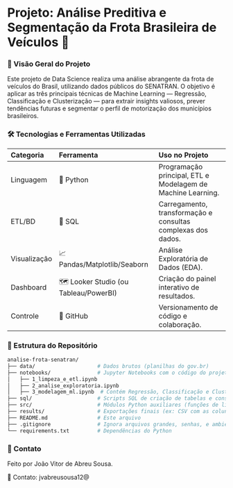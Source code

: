 # Projeto: Análise Preditiva e Segmentação da Frota Brasileira de Veículos 🚗


### 🎯 Visão Geral do Projeto
Este projeto de Data Science realiza uma análise abrangente da frota de veículos do Brasil, utilizando dados públicos do SENATRAN. O objetivo é aplicar as três principais técnicas de Machine Learning — Regressão, Classificação e Clusterização — para extrair insights valiosos, prever tendências futuras e segmentar o perfil de motorização dos municípios brasileiros.

### 🛠️ Tecnologias e Ferramentas Utilizadas 

| Categoria | Ferramenta | Uso no Projeto |
| :--- | :--- | :--- |
| Linguagem | 🐍 Python | Programação principal, ETL e Modelagem de Machine Learning. |
| ETL/BD | 💾 SQL | Carregamento, transformação e consultas complexas dos dados. |
| Visualização | 📈 Pandas/Matplotlib/Seaborn | Análise Exploratória de Dados (EDA). |
| Dashboard | 🗺️ Looker Studio (ou Tableau/PowerBI) | Criação do painel interativo de resultados. |
| Controle | 🐙 GitHub | Versionamento de código e colaboração. |

### 📂 Estrutura do Repositório

```bash
analise-frota-senatran/
├── data/                    # Dados brutos (planilhas do gov.br)
├── notebooks/               # Jupyter Notebooks com o código do projeto
│   ├── 1_limpeza_e_etl.ipynb
│   ├── 2_analise_exploratoria.ipynb
│   ├── 3_modelagem_ml.ipynb  # Contém Regressão, Classificação e Clusterização
├── sql/                     # Scripts SQL de criação de tabelas e consultas de agregação
├── src/                     # Módulos Python auxiliares (funções de limpeza, etc.)
├── results/                 # Exportações finais (ex: CSV com as colunas de Cluster e Previsão)
├── README.md                # Este arquivo
├── .gitignore               # Ignora arquivos grandes, senhas, e ambientes virtuais
└── requirements.txt         # Dependências do Python
```

### 🤝 Contato

Feito por João Vitor de Abreu Sousa.

📧 Contato: jvabreusousa12@

